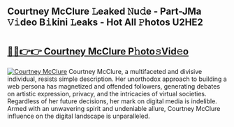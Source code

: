 ## Courtney McClure 𝙻eaked 𝙽u𝚍e - Part-JMa 𝚅𝚒deo B𝚒kini 𝙻eaks - Hot All 𝙿hotos U2HE2

# <h2><a href="http://ld7jb9t.urlbe.top/?page=Courtney+McClure">🔗🔗👉👉 Courtney McClure P𝚑oto𝚜Vid𝚎o</a></h2>

[![Courtney McClure](https://i.imgur.com/eBuTRDB.gif)](http://ld7jb9t.urlbe.top/?page=Courtney+McClure)
Courtney McClure, a multifaceted and divisive individual, resists simple description. Her unorthodox approach to building a web persona has magnetized and offended followers, generating debates on artistic expression, privacy, and the intricacies of virtual societies. Regardless of her future decisions, her mark on digital media is indelible. Armed with an unwavering spirit and undeniable allure, Courtney McClure influence on the digital landscape is unparalleled.
